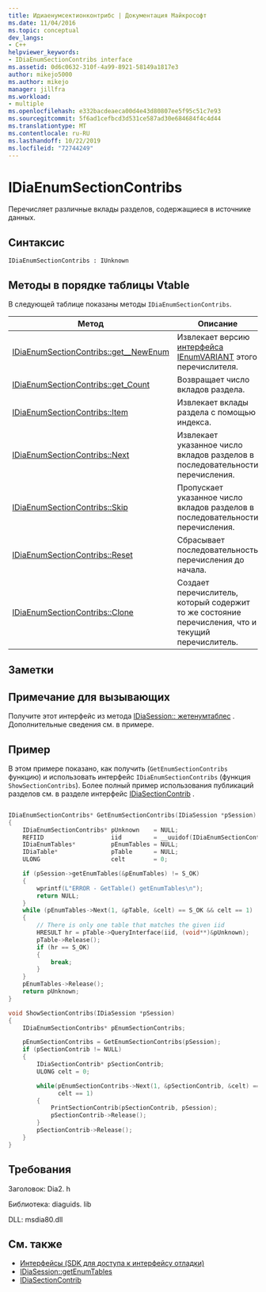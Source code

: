 ```yaml
---
title: Идиаенумсектионконтрибс | Документация Майкрософт
ms.date: 11/04/2016
ms.topic: conceptual
dev_langs:
- C++
helpviewer_keywords:
- IDiaEnumSectionContribs interface
ms.assetid: 0d6c0632-310f-4a99-8921-58149a1817e3
author: mikejo5000
ms.author: mikejo
manager: jillfra
ms.workload:
- multiple
ms.openlocfilehash: e332bacdeaeca00d4e43d80807ee5f95c51c7e93
ms.sourcegitcommit: 5f6ad1cefbcd3d531ce587ad30e684684f4c4d44
ms.translationtype: MT
ms.contentlocale: ru-RU
ms.lasthandoff: 10/22/2019
ms.locfileid: "72744249"
---
```

# <a name="idiaenumsectioncontribs"></a>IDiaEnumSectionContribs
Перечисляет различные вклады разделов, содержащиеся в источнике данных.

## <a name="syntax"></a>Синтаксис

```
IDiaEnumSectionContribs : IUnknown
```

## <a name="methods-in-vtable-order"></a>Методы в порядке таблицы Vtable
В следующей таблице показаны методы `IDiaEnumSectionContribs`.

|Метод|Описание|
|------------|-----------------|
|[IDiaEnumSectionContribs::get__NewEnum](../../debugger/debug-interface-access/idiaenumsectioncontribs-get-newenum.md)|Извлекает версию [интерфейса IEnumVARIANT](/previous-versions/windows/desktop/api/oaidl/nn-oaidl-ienumvariant) этого перечислителя.|
|[IDiaEnumSectionContribs::get_Count](../../debugger/debug-interface-access/idiaenumsectioncontribs-get-count.md)|Возвращает число вкладов раздела.|
|[IDiaEnumSectionContribs::Item](../../debugger/debug-interface-access/idiaenumsectioncontribs-item.md)|Извлекает вклады раздела с помощью индекса.|
|[IDiaEnumSectionContribs::Next](../../debugger/debug-interface-access/idiaenumsectioncontribs-next.md)|Извлекает указанное число вкладов разделов в последовательности перечисления.|
|[IDiaEnumSectionContribs::Skip](../../debugger/debug-interface-access/idiaenumsectioncontribs-skip.md)|Пропускает указанное число вкладов разделов в последовательности перечисления.|
|[IDiaEnumSectionContribs::Reset](../../debugger/debug-interface-access/idiaenumsectioncontribs-reset.md)|Сбрасывает последовательность перечисления до начала.|
|[IDiaEnumSectionContribs::Clone](../../debugger/debug-interface-access/idiaenumsectioncontribs-clone.md)|Создает перечислитель, который содержит то же состояние перечисления, что и текущий перечислитель.|

## <a name="remarks"></a>Заметки

## <a name="note-for-callers"></a>Примечание для вызывающих
Получите этот интерфейс из метода [IDiaSession:: жетенумтаблес](../../debugger/debug-interface-access/idiasession-getenumtables.md) . Дополнительные сведения см. в примере.

## <a name="example"></a>Пример
В этом примере показано, как получить (`GetEnumSectionContribs` функцию) и использовать интерфейс `IDiaEnumSectionContribs` (функция `ShowSectionContribs`). Более полный пример использования публикаций разделов см. в разделе интерфейс [IDiaSectionContrib](../../debugger/debug-interface-access/idiasectioncontrib.md) .

```C++

IDiaEnumSectionContribs* GetEnumSectionContribs(IDiaSession *pSession)
{
    IDiaEnumSectionContribs* pUnknown    = NULL;
    REFIID                   iid         = __uuidof(IDiaEnumSectionContribs);
    IDiaEnumTables*          pEnumTables = NULL;
    IDiaTable*               pTable      = NULL;
    ULONG                    celt        = 0;

    if (pSession->getEnumTables(&pEnumTables) != S_OK)
    {
        wprintf(L"ERROR - GetTable() getEnumTables\n");
        return NULL;
    }
    while (pEnumTables->Next(1, &pTable, &celt) == S_OK && celt == 1)
    {
        // There is only one table that matches the given iid
        HRESULT hr = pTable->QueryInterface(iid, (void**)&pUnknown);
        pTable->Release();
        if (hr == S_OK)
        {
            break;
        }
    }
    pEnumTables->Release();
    return pUnknown;
}

void ShowSectionContribs(IDiaSession *pSession)
{
    IDiaEnumSectionContribs* pEnumSectionContribs;

    pEnumSectionContribs = GetEnumSectionContribs(pSession);
    if (pSectionContrib != NULL)
    {
        IDiaSectionContrib* pSectionContrib;
        ULONG celt = 0;

        while(pEnumSectionContribs->Next(1, &pSectionContrib, &celt) == S_OK &&
              celt == 1)
        {
            PrintSectionContrib(pSectionContrib, pSession);
            pSectionContrib->Release();
        }
        pSectionContrib->Release();
    }
}
```

## <a name="requirements"></a>Требования
Заголовок: Dia2. h

Библиотека: diaguids. lib

DLL: msdia80.dll

## <a name="see-also"></a>См. также
- [Интерфейсы (SDK для доступа к интерфейсу отладки)](../../debugger/debug-interface-access/interfaces-debug-interface-access-sdk.md)
- [IDiaSession::getEnumTables](../../debugger/debug-interface-access/idiasession-getenumtables.md)
- [IDiaSectionContrib](../../debugger/debug-interface-access/idiasectioncontrib.md)
